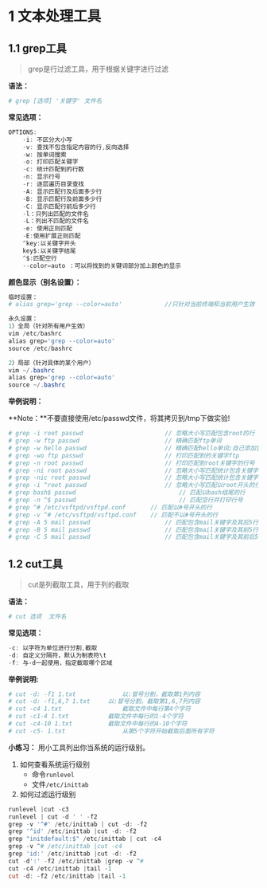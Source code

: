 # 1 文本处理工具

## 1.1 grep工具

> grep是行过滤工具，用于根据关键字进行过滤

**语法：**

```powershell
# grep [选项] '关键字' 文件名
```

**常见选项：**

```powershell
OPTIONS:
    -i: 不区分大小写
    -v: 查找不包含指定内容的行,反向选择
    -w: 按单词搜索
    -o: 打印匹配关键字
    -c: 统计匹配到的行数
    -n: 显示行号
    -r: 逐层遍历目录查找
    -A: 显示匹配行及后面多少行	
    -B: 显示匹配行及前面多少行
    -C: 显示匹配行前后多少行
    -l：只列出匹配的文件名
    -L：列出不匹配的文件名
    -e: 使用正则匹配
    -E:使用扩展正则匹配
    ^key:以关键字开头
    key$:以关键字结尾
    ^$:匹配空行
    --color=auto ：可以将找到的关键词部分加上颜色的显示
```

**颜色显示（别名设置）：**

```powershell
临时设置：
# alias grep='grep --color=auto'			//只针对当前终端和当前用户生效

永久设置：
1）全局（针对所有用户生效）
vim /etc/bashrc
alias grep='grep --color=auto'
source /etc/bashrc

2）局部（针对具体的某个用户）
vim ~/.bashrc
alias grep='grep --color=auto'
source ~/.bashrc
```

**举例说明：**

**Note：**不要直接使用/etc/passwd文件，将其拷贝到/tmp下做实验!

```powershell
# grep -i root passwd						// 忽略大小写匹配包含root的行
# grep -w ftp passwd 						// 精确匹配ftp单词
# grep -w hello passwd 						// 精确匹配hello单词;自己添加包含hello的行到文件
# grep -wo ftp passwd 						// 打印匹配到的关键字ftp
# grep -n root passwd 						// 打印匹配到root关键字的行号
# grep -ni root passwd 						// 忽略大小写匹配统计包含关键字root的行
# grep -nic root passwd						// 忽略大小写匹配统计包含关键字root的行数
# grep -i ^root passwd 						// 忽略大小写匹配以root开头的行
# grep bash$ passwd 							// 匹配以bash结尾的行
# grep -n ^$ passwd 							// 匹配空行并打印行号
# grep ^# /etc/vsftpd/vsftpd.conf		// 匹配以#号开头的行
# grep -v ^# /etc/vsftpd/vsftpd.conf	// 匹配不以#号开头的行
# grep -A 5 mail passwd 				 	// 匹配包含mail关键字及其后5行
# grep -B 5 mail passwd 				 	// 匹配包含mail关键字及其前5行
# grep -C 5 mail passwd 					// 匹配包含mail关键字及其前后5行
```

## 1.2 cut工具

> cut是列截取工具，用于列的截取

**语法：**

```powershell
# cut 选项  文件名
```

**常见选项：**

```powershell
-c:	以字符为单位进行分割,截取
-d:	自定义分隔符，默认为制表符\t
-f:	与-d一起使用，指定截取哪个区域
```

**举例说明:**

```powershell
# cut -d: -f1 1.txt 			以:冒号分割，截取第1列内容
# cut -d: -f1,6,7 1.txt 	以:冒号分割，截取第1,6,7列内容
# cut -c4 1.txt 				截取文件中每行第4个字符
# cut -c1-4 1.txt 			截取文件中每行的1-4个字符
# cut -c4-10 1.txt 			截取文件中每行的4-10个字符
# cut -c5- 1.txt 				从第5个字符开始截取后面所有字符
```

**小练习：**
用小工具列出你当系统的运行级别。

1. 如何查看系统运行级别
   - 命令`runlevel`
   - 文件`/etc/inittab`
2. 如何过滤运行级别

```powershell
runlevel |cut -c3
runlevel | cut -d ' ' -f2
grep -v '^#' /etc/inittab | cut -d: -f2
grep '^id' /etc/inittab |cut -d: -f2
grep "initdefault:$" /etc/inittab | cut -c4
grep -v ^# /etc/inittab |cut -c4
grep 'id:' /etc/inittab |cut -d: -f2
cut -d':' -f2 /etc/inittab |grep -v ^#
cut -c4 /etc/inittab |tail -1
cut -d: -f2 /etc/inittab |tail -1
```